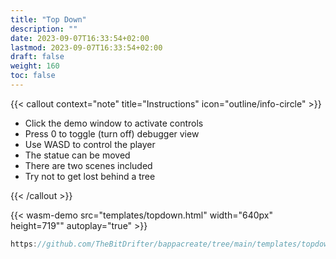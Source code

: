 ```yaml
---
title: "Top Down"
description: ""
date: 2023-09-07T16:33:54+02:00
lastmod: 2023-09-07T16:33:54+02:00
draft: false
weight: 160
toc: false
---
```


{{< callout context="note" title="Instructions" icon="outline/info-circle" >}}

- Click the demo window to activate controls
- Press 0 to toggle (turn off) debugger view
- Use WASD to control the player
- The statue can be moved
- There are two scenes included
- Try not to get lost behind a tree

{{< /callout >}}

{{< wasm-demo src="templates/topdown.html" width="640px" height=719"" autoplay="true" >}}

```go
https://github.com/TheBitDrifter/bappacreate/tree/main/templates/topdown
```
